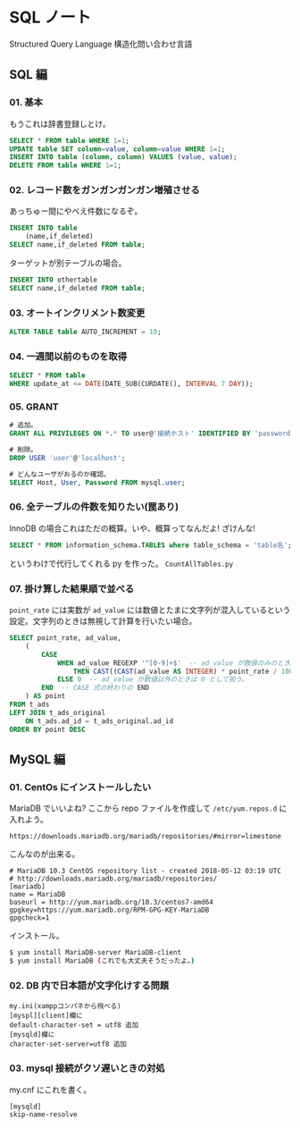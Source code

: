 
# SQL ノート

Structured Query Language 構造化問い合わせ言語


## SQL 編

### 01. 基本

もうこれは辞書登録しとけ。

```sql
SELECT * FROM table WHERE 1=1;
UPDATE table SET column=value, column=value WHERE 1=1;
INSERT INTO table (column, column) VALUES (value, value);
DELETE FROM table WHERE 1=1;
```

### 02. レコード数をガンガンガンガン増殖させる

あっちゅー間にやべえ件数になるぞ。

```sql
INSERT INTO table
    (name,if_deleted) 
SELECT name,if_deleted FROM table;
```

ターゲットが別テーブルの場合。

```sql
INSERT INTO othertable
SELECT name,if_deleted FROM table;
```

### 03. オートインクリメント数変更

```sql
ALTER TABLE table AUTO_INCREMENT = 10;
```

### 04. 一週間以前のものを取得

```sql
SELECT * FROM table
WHERE update_at <= DATE(DATE_SUB(CURDATE(), INTERVAL 7 DAY));
```

### 05. GRANT

```sql
# 追加。
GRANT ALL PRIVILEGES ON *.* TO user@'接続ホスト' IDENTIFIED BY 'password';

# 削除。
DROP USER 'user'@'localhost';

# どんなユーザがおるのか確認。
SELECT Host, User, Password FROM mysql.user;
```

### 06. 全テーブルの件数を知りたい(罠あり)

InnoDB の場合これはただの概算。いや、概算ってなんだよ! ざけんな!

```sql
SELECT * FROM information_schema.TABLES where table_schema = 'table名';
```

というわけで代行してくれる py を作った。 `CountAllTables.py`


### 07. 掛け算した結果順で並べる

`point_rate` には実数が `ad_value` には数値とたまに文字列が混入しているという設定。文字列のときは無視して計算を行いたい場合。

```sql
SELECT point_rate, ad_value,
    (
        CASE
            WHEN ad_value REGEXP '^[0-9]+$'  -- ad_value が数値のみのとき……
                THEN CAST((CAST(ad_value AS INTEGER) * point_rate / 100) AS INTEGER)  -- rate とかけて結果を出す。
            ELSE 0  -- ad_value が数値以外のときは 0 として扱う。
        END  -- CASE 式の終わりの END
    ) AS point
FROM t_ads
LEFT JOIN t_ads_original
    ON t_ads.ad_id = t_ads_original.ad_id
ORDER BY point DESC
```


## MySQL 編

### 01. CentOs にインストールしたい

MariaDB でいいよね? ここから repo ファイルを作成して `/etc/yum.repos.d` に入れよう。

```
https://downloads.mariadb.org/mariadb/repositories/#mirror=limestone
```

こんなのが出来る。

```
# MariaDB 10.3 CentOS repository list - created 2018-05-12 03:19 UTC
# http://downloads.mariadb.org/mariadb/repositories/
[mariadb]
name = MariaDB
baseurl = http://yum.mariadb.org/10.3/centos7-amd64
gpgkey=https://yum.mariadb.org/RPM-GPG-KEY-MariaDB
gpgcheck=1
```

インストール。

```bash
$ yum install MariaDB-server MariaDB-client
$ yum install MariaDB (これでも大丈夫そうだったよ。)
```

### 02. DB 内で日本語が文字化けする問題

```
my.ini(xamppコンパネから飛べる)
[myspl][client]欄に
default-character-set = utf8 追加
[mysqld]欄に
character-set-server=utf8 追加
```

### 03. mysql 接続がクソ遅いときの対処

my.cnf にこれを書く。

```
[mysqld]
skip-name-resolve
```
